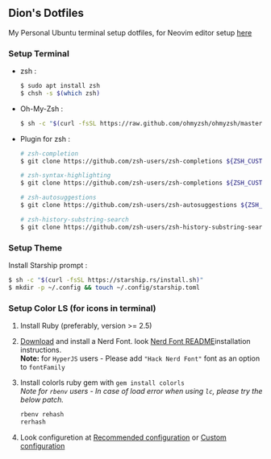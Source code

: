 ## Dion's Dotfiles

My Personal Ubuntu terminal setup dotfiles, for Neovim editor setup [here](https://github.com/dionannd/nfs) 

### Setup Terminal

- zsh :
  ```bash
  $ sudo apt install zsh 
  $ chsh -s $(which zsh)
  ```

- Oh-My-Zsh :
  ```bash
  $ sh -c "$(curl -fsSL https://raw.github.com/ohmyzsh/ohmyzsh/master/tools/install.sh)"
  ```

- Plugin for zsh :
  ```bash
  # zsh-completion
  $ git clone https://github.com/zsh-users/zsh-completions ${ZSH_CUSTOM:=~/.oh-my-zsh/custom}/plugins/zsh-completions

  # zsh-syntax-highlighting
  $ git clone https://github.com/zsh-users/zsh-completions ${ZSH_CUSTOM:=~/.oh-my-zsh/custom}/plugins/zsh-completions

  # zsh-autosuggestions
  $ git clone https://github.com/zsh-users/zsh-autosuggestions ${ZSH_CUSTOM:-~/.oh-my-zsh/custom}/plugins/zsh-autosuggestions

  # zsh-history-substring-search
  $ git clone https://github.com/zsh-users/zsh-history-substring-search ${ZSH_CUSTOM:-~/.oh-my-zsh/custom}/plugins/zsh-history-substring-search
  ```

### Setup Theme

Install Starship prompt :
```bash
$ sh -c "$(curl -fsSL https://starship.rs/install.sh)" 
$ mkdir -p ~/.config && touch ~/.config/starship.toml
```

### Setup Color LS (for icons in terminal)

1. Install Ruby (preferably, version >= 2.5)
2. [Download](https://www.nerdfonts.com/font-downloads) and install a Nerd Font. look [Nerd Font README](https://github.com/ryanoasis/nerd-fonts/blob/master/readme.md)installation instructions. <br/>
  **Note:** for `HyperJS` users - Please add `"Hack Nerd Font"` font as an option to `fontFamily` 
3. Install colorls ruby gem with `gem install colorls` <br />
  <i>Note for `rbenv` users - In case of load error when using `lc`, please try the below patch.</i> <br/>
  
    ```ruby
    rbenv rehash
    rerhash
    ```
4. Look configuretion at [Recommended configuration](https://github.com/athityakumar/colorls#recommended-configurations) or [Custom configuration](https://github.com/athityakumar/colorls#custom-configurations)
